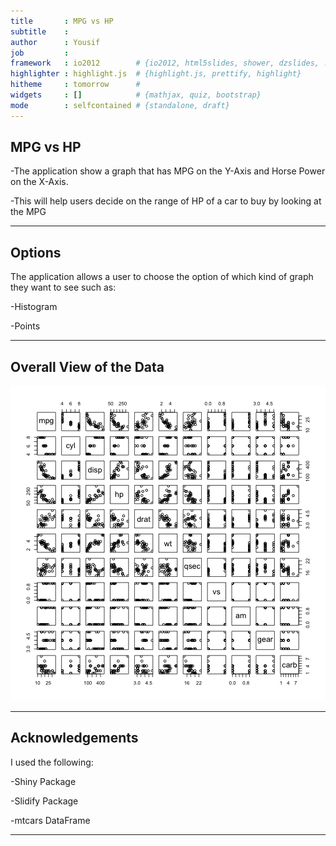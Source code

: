 ```yaml
---
title       : MPG vs HP
subtitle    : 
author      : Yousif
job         : 
framework   : io2012        # {io2012, html5slides, shower, dzslides, ...}
highlighter : highlight.js  # {highlight.js, prettify, highlight}
hitheme     : tomorrow      # 
widgets     : []            # {mathjax, quiz, bootstrap}
mode        : selfcontained # {standalone, draft}
---
```


## MPG vs HP

-The application show a graph that has MPG on the Y-Axis and Horse Power on the X-Axis.

-This will help users decide on the range of HP of a car to buy by looking at the MPG

---

## Options

The application allows a user to choose the option of which kind of graph they want to see such as:

-Histogram

-Points

---

## Overall View of the Data

![plot of chunk plot](assets/fig/plot.png) 

---
## Acknowledgements

I used the following:

-Shiny Package

-Slidify Package

-mtcars DataFrame

---
